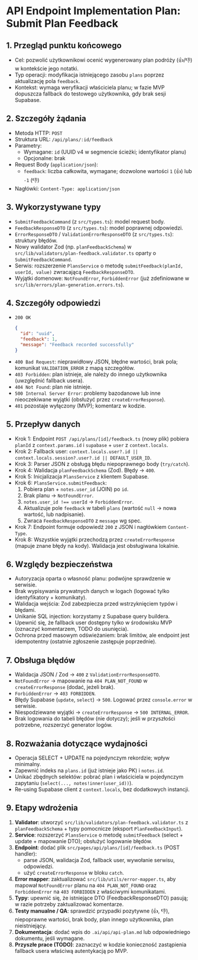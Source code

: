# API Endpoint Implementation Plan: Submit Plan Feedback

## 1. Przegląd punktu końcowego
- Cel: pozwolić użytkownikowi ocenić wygenerowany plan podróży (👍/👎) w kontekście jego notatki.
- Typ operacji: modyfikacja istniejącego zasobu `plans` poprzez aktualizację pola `feedback`.
- Kontekst: wymaga weryfikacji właściciela planu; w fazie MVP dopuszcza fallback do testowego użytkownika, gdy brak sesji Supabase.

## 2. Szczegóły żądania
- Metoda HTTP: `POST`
- Struktura URL: `/api/plans/:id/feedback`
- Parametry:
  - Wymagane: `id` (UUID v4 w segmencie ścieżki; identyfikator planu)
  - Opcjonalne: brak
- Request Body (`application/json`):
  - `feedback`: liczba całkowita, wymagane; dozwolone wartości `1` (👍) lub `-1` (👎)
- Nagłówki: `Content-Type: application/json`

## 3. Wykorzystywane typy
- `SubmitFeedbackCommand` (z `src/types.ts`): model request body.
- `FeedbackResponseDTO` (z `src/types.ts`): model poprawnej odpowiedzi.
- `ErrorResponseDTO` / `ValidationErrorResponseDTO` (z `src/types.ts`): struktury błędów.
- Nowy walidator Zod (np. `planFeedbackSchema`) w `src/lib/validators/plan-feedback.validator.ts` oparty o `SubmitFeedbackCommand`.
- Serwis: rozszerzenie `PlansService` o metodę `submitFeedback(planId, userId, value)` zwracającą `FeedbackResponseDTO`.
- Wyjątki domenowe: `NotFoundError`, `ForbiddenError` (już zdefiniowane w `src/lib/errors/plan-generation.errors.ts`).

## 4. Szczegóły odpowiedzi
- `200 OK`
  ```json
  {
    "id": "uuid",
    "feedback": 1,
    "message": "Feedback recorded successfully"
  }
  ```
- `400 Bad Request`: nieprawidłowy JSON, błędne wartości, brak pola; komunikat `VALIDATION_ERROR` z mapą szczegółów.
- `403 Forbidden`: plan istnieje, ale należy do innego użytkownika (uwzględnić fallback usera).
- `404 Not Found`: plan nie istnieje.
- `500 Internal Server Error`: problemy bazodanowe lub inne nieoczekiwane wyjątki (obsłużyć przez `createErrorResponse`).
- `401` pozostaje wyłączony (MVP); komentarz w kodzie.

## 5. Przepływ danych
- Krok 1: Endpoint `POST /api/plans/[id]/feedback.ts` (nowy plik) pobiera `planId` z `context.params.id` i `supabase` + `user` z `context.locals`.
- Krok 2: Fallback user: `context.locals.user?.id || context.locals.session?.user?.id || DEFAULT_USER_ID`.
- Krok 3: Parser JSON z obsługą błędu niepoprawnego body (`try/catch`).
- Krok 4: Walidacja `planFeedbackSchema` (Zod). Błędy → `400`.
- Krok 5: Inicjalizacja `PlansService` z klientem Supabase.
- Krok 6: `PlansService.submitFeedback`:
  1. Pobiera plan + `notes.user_id` (JOIN) po `id`.
  2. Brak planu → `NotFoundError`.
  3. `notes.user_id !== userId` → `ForbiddenError`.
  4. Aktualizuje pole `feedback` w tabeli `plans` (wartość `null` → nowa wartość, lub nadpisanie).
  5. Zwraca `FeedbackResponseDTO` z `message` wg spec.
- Krok 7: Endpoint formuje odpowiedź `200` z JSON i nagłówkiem `Content-Type`.
- Krok 8: Wszystkie wyjątki przechodzą przez `createErrorResponse` (mapuje znane błędy na kody). Walidacja jest obsługiwana lokalnie.

## 6. Względy bezpieczeństwa
- Autoryzacja oparta o własność planu: podwójne sprawdzenie w serwisie.
- Brak wypisywania prywatnych danych w logach (logować tylko identyfikatory + komunikaty).
- Walidacja wejścia: Zod zabezpiecza przed wstrzyknięciem typów i błędami.
- Unikanie SQL injection: korzystamy z Supabase query buildera.
- Upewnić się, że fallback user dostępny tylko w środowisku MVP (oznaczyć komentarzem, TODO do usunięcia).
- Ochrona przed masowym odświeżaniem: brak limitów, ale endpoint jest idempotentny (ostatnie zgłoszenie zastępuje poprzednie).

## 7. Obsługa błędów
- Walidacja JSON / Zod → `400` z `ValidationErrorResponseDTO`.
- `NotFoundError` → mapowanie na `404 PLAN_NOT_FOUND` w `createErrorResponse` (dodać, jeżeli brak).
- `ForbiddenError` → `403 FORBIDDEN`.
- Błędy Supabase (`update`, `select`) → `500`. Logować przez `console.error` w serwisie.
- Niespodziewane wyjątki → `createErrorResponse` → `500 INTERNAL_ERROR`.
- Brak logowania do tabeli błędów (nie dotyczy); jeśli w przyszłości potrzebne, rozszerzyć generator logów.

## 8. Rozważania dotyczące wydajności
- Operacja SELECT + UPDATE na pojedynczym rekordzie; wpływ minimalny.
- Zapewnić indeks na `plans.id` (już istnieje jako PK) i `notes.id`.
- Unikać zbędnych selektów: pobrać plan i właściciela w pojedynczym zapytaniu (`select(..., notes!inner(user_id))`).
- Re-using Supabase client z `context.locals`, bez dodatkowych instancji.

## 9. Etapy wdrożenia
1. **Validator**: utworzyć `src/lib/validators/plan-feedback.validator.ts` z `planFeedbackSchema` + typy pomocnicze (eksport `PlanFeedbackInput`).
2. **Service**: rozszerzyć `PlansService` o metodę `submitFeedback` (select + update + mapowanie DTO); obsłużyć logowanie błędów.
3. **Endpoint**: dodać plik `src/pages/api/plans/[id]/feedback.ts` (POST handler):
   - parse JSON, walidacja Zod, fallback user, wywołanie serwisu, odpowiedzi.
   - użyć `createErrorResponse` w bloku `catch`.
4. **Error mapper**: zaktualizować `src/lib/utils/error-mapper.ts`, aby mapował `NotFoundError` planu na `404 PLAN_NOT_FOUND` oraz `ForbiddenError` na `403 FORBIDDEN` z właściwymi komunikatami.
5. **Typy**: upewnić się, że istniejące DTO (FeedbackResponseDTO) pasują; w razie potrzeby zaktualizować komentarze.
6. **Testy manualne / QA**: sprawdzić przypadki pozytywne (👍, 👎), niepoprawne wartości, brak body, plan innego użytkownika, plan nieistniejący.
7. **Dokumentacja**: dodać wpis do `.ai/api/api-plan.md` lub odpowiedniego dokumentu, jeśli wymagane.
8. **Przyszłe prace (TODO)**: zaznaczyć w kodzie konieczność zastąpienia fallback usera właściwą autentykacją po MVP.

